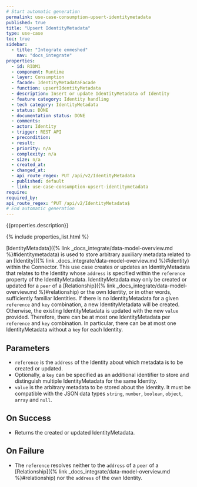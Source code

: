 ```yaml
---
# Start automatic generation
permalink: use-case-consumption-upsert-identitymetadata
published: true
title: "Upsert IdentityMetadata"
type: use-case
toc: true
sidebar:
  - title: "Integrate enmeshed"
    nav: "docs_integrate"
properties:
  - id: RIDM1
  - component: Runtime
  - layer: Consumption
  - facade: IdentityMetadataFacade
  - function: upsertIdentityMetadata
  - description: Insert or update IdentityMetadata of Identity
  - feature category: Identity handling
  - tech category: IdentityMetadata
  - status: DONE
  - documentation status: DONE
  - comments:
  - actor: Identity
  - trigger: REST API
  - precondition:
  - result:
  - priority: n/a
  - complexity: n/a
  - size: n/a
  - created_at:
  - changed_at:
  - api_route_regex: PUT /api/v2/IdentityMetadata
  - published: default
  - link: use-case-consumption-upsert-identitymetadata
require:
required_by:
api_route_regex: ^PUT /api/v2/IdentityMetadata$
# End automatic generation
---
```


{{properties.description}}

{% include properties_list.html %}

[IdentityMetadata]({% link _docs_integrate/data-model-overview.md %}#identitymetadata) is used to store arbitrary auxiliary metadata related to an [Identity]({% link _docs_integrate/data-model-overview.md %}#identity) within the Connector.
This use case creates or updates an IdentityMetadata that relates to the Identity whose `address` is specified within the `reference` property of the IdentityMetadata.
IdentityMetadata may only be created or updated for a `peer` of a [Relationship]({% link _docs_integrate/data-model-overview.md %}#relationship) or the own Identity, or in other words, sufficiently familiar Identities.
If there is no IdentityMetadata for a given `reference` and `key` combination, a new IdentityMetadata will be created.
Otherwise, the existing IdentityMetadata is updated with the new `value` provided.
Therefore, there can be at most one IdentityMetadata per `reference` and `key` combination.
In particular, there can be at most one IdentityMetadata without a `key` for each Identity.

## Parameters

- `reference` is the `address` of the Identity about which metadata is to be created or updated.
- Optionally, a `key` can be specified as an additional identifier to store and distinguish multiple IdentityMetadata for the same Identity.
- `value` is the arbitrary metadata to be stored about the Identity. It must be compatible with the JSON data types `string`, `number`, `boolean`, `object`, `array` and `null`.

## On Success

- Returns the created or updated IdentityMetadata.

## On Failure

- The `reference` resolves neither to the `address` of a `peer` of a [Relationship]({% link _docs_integrate/data-model-overview.md %}#relationship) nor the `address` of the own Identity.

